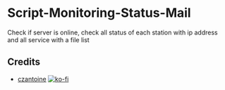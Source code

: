 # Script-Monitoring-Status-Mail
Check if server is online, check all status of each station with ip address and all service with a file list

## Credits

- [czantoine](https://github.com/czantoine) [![ko-fi](https://www.ko-fi.com/img/githubbutton_sm.svg)](https://ko-fi.com/V7V22V693)
